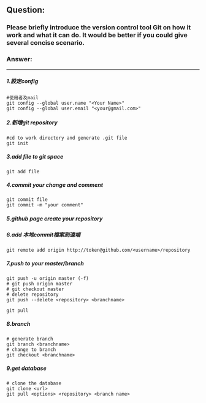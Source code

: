 ## Question:
### Please briefly introduce the version control tool Git on how it work and what it can do. It would be better if you could give several concise scenario.
### Answer:

---
##### 1.設定config
```
#使用者及mail
git config --global user.name "<Your Name>"
git config --global user.email "<your@gmail.com>"
```
##### 2.新增git repository
```
#cd to work directory and generate .git file
git init
```
##### 3.add file to git space
```
git add file
```
##### 4.commit your change and comment
```
git commit file
git commit -m "your comment"
```
##### 5.github page create your repository
##### 6.add 本地commit檔案到遠端
```
git remote add origin http://token@github.com/<username>/repository
```  
##### 7.push to your master/branch
```
git push -u origin master (-f)
# git push origin master
# git checkout master
# delete repository
git push --delete <repository> <branchname>

git pull

```
##### 8.branch
```
# generate branch
git branch <branchname>
# change to branch
git checkout <branchname>
```
##### 9.get database
```
# clone the database
git clone <url>
git pull <options> <repository> <branch name>
```